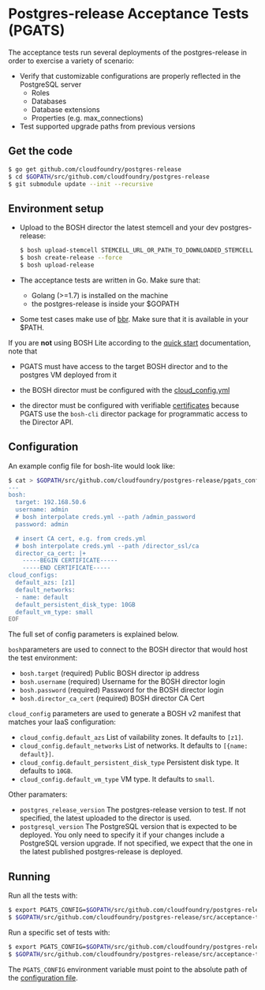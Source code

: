 # Postgres-release Acceptance Tests (PGATS)

The acceptance tests run several deployments of the postgres-release in order to exercise a variety of scenario:

- Verify that customizable configurations are properly reflected in the PostgreSQL server
  - Roles
  - Databases
  - Database extensions
  - Properties (e.g. max_connections)
- Test supported upgrade paths from previous versions

## Get the code

```bash
$ go get github.com/cloudfoundry/postgres-release
$ cd $GOPATH/src/github.com/cloudfoundry/postgres-release
$ git submodule update --init --recursive
```

## Environment setup

* Upload to the BOSH director the latest stemcell and your dev postgres-release:

  ```bash
  $ bosh upload-stemcell STEMCELL_URL_OR_PATH_TO_DOWNLOADED_STEMCELL
  $ bosh create-release --force
  $ bosh upload-release
  ```

* The acceptance tests are written in Go. Make sure that:
  - Golang (>=1.7) is installed on the machine
  - the postgres-release is inside your $GOPATH

* Some test cases make use of [bbr](https://docs.cloudfoundry.org/bbr/installing.html). Make sure that it is available in your $PATH.

If you are **not** using BOSH Lite according to the [quick start](http://bosh.io/docs/quick-start/) documentation, note that

* PGATS must have access to the target BOSH director and to the postgres VM deployed from it

* the BOSH director must be configured with the [cloud_config.yml](https://bosh.io/docs/cloud-config.html#update)

* the director must be configured with verifiable [certificates](https://bosh.io/docs/director-certs.html) because PGATS use the `bosh-cli` director package for programmatic access to the Director API.

## Configuration

An example config file for bosh-lite would look like:

```bash
$ cat > $GOPATH/src/github.com/cloudfoundry/postgres-release/pgats_config.yml << EOF
---
bosh:
  target: 192.168.50.6
  username: admin
  # bosh interpolate creds.yml --path /admin_password
  password: admin

  # insert CA cert, e.g. from creds.yml
  # bosh interpolate creds.yml --path /director_ssl/ca
  director_ca_cert: |+
    -----BEGIN CERTIFICATE-----
    -----END CERTIFICATE-----
cloud_configs:
  default_azs: [z1]
  default_networks:
  - name: default
  default_persistent_disk_type: 10GB
  default_vm_type: small
EOF
```

The full set of config parameters is explained below.

`bosh`parameters are used to connect to the BOSH director that would host the test environment:

* `bosh.target` (required) Public BOSH director ip address
* `bosh.username` (required) Username for the BOSH director login
* `bosh.password` (required) Password for the BOSH director login
* `bosh.director_ca_cert` (required) BOSH director CA Cert

`cloud_config` parameters are used to generate a BOSH v2 manifest that matches your IaaS configuration:

* `cloud_config.default_azs` List of vailability zones. It defaults to `[z1]`.
* `cloud_config.default_networks` List of networks. It defaults to `[{name: default}]`.
* `cloud_config.default_persistent_disk_type` Persistent disk type. It defaults to `10GB`.
* `cloud_config.default_vm_type` VM type. It defaults to `small`.

Other paramaters:

* `postgres_release_version` The postgres-release version to test. If not specified, the latest uploaded to the director is used.
* `postgresql_version` The PostgreSQL version that is expected to be deployed. You only need to specify it if your changes include a PostgreSQL version upgrade.
If not specified, we expect that the one in the latest published postgres-release is deployed.

## Running

Run all the tests with:

```bash
$ export PGATS_CONFIG=$GOPATH/src/github.com/cloudfoundry/postgres-release/pgats_config.yml
$ $GOPATH/src/github.com/cloudfoundry/postgres-release/src/acceptance-tests/scripts/test
```

Run a specific set of tests with:

```bash
$ export PGATS_CONFIG=$GOPATH/src/github.com/cloudfoundry/postgres-release/pgats_config.yml
$ $GOPATH/src/github.com/cloudfoundry/postgres-release/src/acceptance-tests/scripts/test <some test packages>
```

The `PGATS_CONFIG` environment variable must point to the absolute path of the [configuration file](#configuration).
